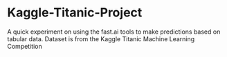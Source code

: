 # Kaggle-Titanic-Project
  
A quick experiment on using the fast.ai tools to make predictions based on tabular data.
Dataset is from the Kaggle Titanic Machine Learning Competition
